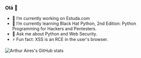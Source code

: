 ### Olá 👋

- 🔭 I’m currently working on Estuda.com <img src="https://estuda.com/favicon.ico" width="10px">
- 🌱 I’m currently learning Black Hat Python, 2nd Edition: Python Programming for Hackers and Pentesters.
- 💬 Ask me about Python and Web Security.
- ⚡ Fun fact: XSS is an RCE in the user's browser.

![Arthur Aires's GitHub stats](https://github-readme-stats.vercel.app/api?username=arthur4ires&show_icons=true&theme=dark)
